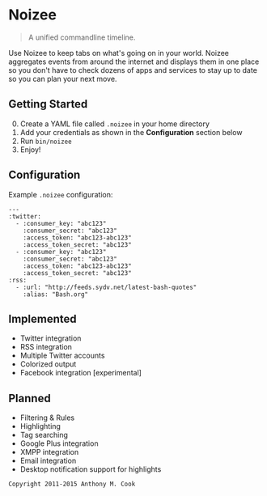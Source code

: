 Noizee
======

> A unified commandline timeline.

Use Noizee to keep tabs on what's going on in your world. Noizee aggregates events from around the internet and displays them in one place so you don't have to check dozens of apps and services to stay up to date so you can plan your next move. 

Getting Started
---------------

0. Create a YAML file called `.noizee` in your home directory
1. Add your credentials as shown in the **Configuration** section below
2. Run `bin/noizee`
3. Enjoy!

Configuration
-------------

Example `.noizee` configuration:

~~~
---
:twitter:
  - :consumer_key: "abc123"
    :consumer_secret: "abc123"
    :access_token: "abc123-abc123"
    :access_token_secret: "abc123"
  - :consumer_key: "abc123"
    :consumer_secret: "abc123"
    :access_token: "abc123-abc123"
    :access_token_secret: "abc123"
:rss:
  - :url: "http://feeds.sydv.net/latest-bash-quotes"
    :alias: "Bash.org"
~~~

Implemented
-----------

- Twitter integration
- RSS integration
- Multiple Twitter accounts
- Colorized output
- Facebook integration [experimental]

Planned
-------

- Filtering & Rules
- Highlighting
- Tag searching
- Google Plus integration
- XMPP integration
- Email integration
- Desktop notification support for highlights

`Copyright 2011-2015 Anthony M. Cook`
